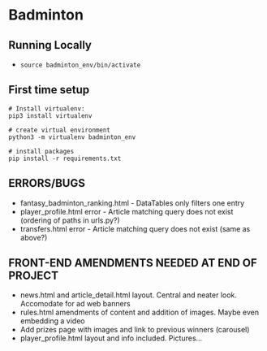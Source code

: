 # Badminton

## Running Locally
* `source badminton_env/bin/activate`   

## First time setup
```
# Install virtualenv:
pip3 install virtualenv

# create virtual environment
python3 -m virtualenv badminton_env

# install packages
pip install -r requirements.txt
```


## ERRORS/BUGS

* fantasy_badminton_ranking.html - DataTables only filters one entry
* player_profile.html error - Article matching query does not exist (ordering of paths in urls.py?)
* transfers.html error - Article matching query does not exist (same as above?)



## FRONT-END AMENDMENTS NEEDED AT END OF PROJECT
* news.html and article_detail.html layout. Central and neater look. Accomodate for ad web banners
* rules.html amendments of content and addition of images. Maybe even embedding a video
* Add prizes page with images and link to previous winners (carousel)
* player_profile.html layout and info included. Pictures...
